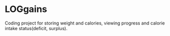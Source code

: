 # LOGgains
Coding project for storing weight and calories, viewing progress and calorie intake status(deficit, surplus).
